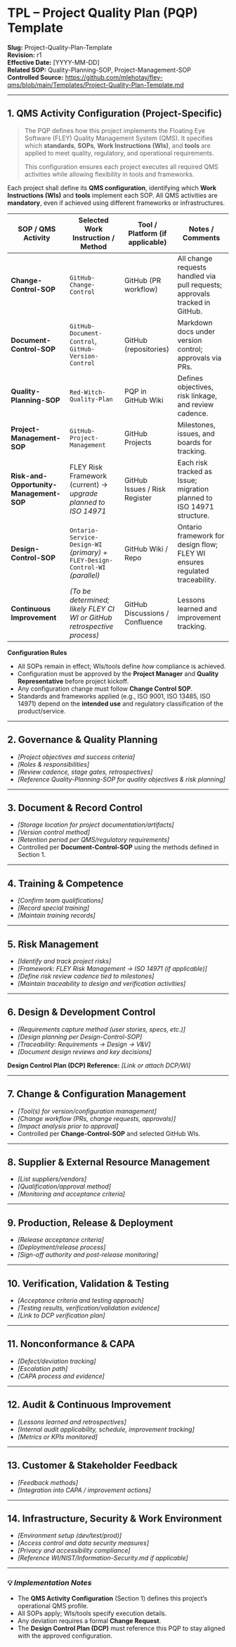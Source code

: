 # **TPL – Project Quality Plan (PQP) Template**

**Slug:** Project-Quality-Plan-Template  
**Revision:** r1  
**Effective Date:** [YYYY-MM-DD]  
**Related SOP:** Quality-Planning-SOP, Project-Management-SOP  
**Controlled Source:** https://github.com/mlehotay/fley-qms/blob/main/Templates/Project-Quality-Plan-Template.md  

---

## **1. QMS Activity Configuration (Project-Specific)**

> The PQP defines how this project implements the Floating Eye Software (FLEY) Quality Management System (QMS).
> It specifies which **standards**, **SOPs**, **Work Instructions (WIs)**, and **tools** are applied to meet quality, regulatory, and operational requirements.
>
> This configuration ensures each project executes all required QMS activities while allowing flexibility in tools and frameworks.

Each project shall define its **QMS configuration**, identifying which **Work Instructions (WIs)** and **tools** implement each SOP.
All QMS activities are **mandatory**, even if achieved using different frameworks or infrastructures.

| SOP / QMS Activity                           | Selected Work Instruction / Method                                                                                          | Tool / Platform (if applicable) | Notes / Comments                                                            |
| -------------------------------------------- | --------------------------------------------------------------------------------------------------------------------------- | ------------------------------- | --------------------------------------------------------------------------- |
| **Change-Control-SOP**                | `GitHub-Change-Control`                                                                                       | GitHub (PR workflow)            | All change requests handled via pull requests; approvals tracked in GitHub. |
| **Document-Control-SOP**              | `GitHub-Document-Control`, `GitHub-Version-Control`                                             | GitHub (repositories)           | Markdown docs under version control; approvals via PRs.                     |
| **Quality-Planning-SOP**              | `Red-Witch-Quality-Plan`                                                                                           | PQP in GitHub Wiki              | Defines objectives, risk linkage, and review cadence.                       |
| **Project-Management-SOP**            | `GitHub-Project-Management`                                                                                   | GitHub Projects                 | Milestones, issues, and boards for tracking.                                |
| **Risk-and-Opportunity-Management-SOP** | FLEY Risk Framework (current) → *upgrade planned to ISO 14971*                                                              | GitHub Issues / Risk Register   | Each risk tracked as Issue; migration planned to ISO 14971 structure.       |
| **Design-Control-SOP**  | `Ontario-Service-Design-WI` *(primary)* + `FLEY-Design-Control-WI` *(parallel)* | GitHub Wiki / Repo              | Ontario framework for design flow; FLEY WI ensures regulated traceability.  |
| **Continuous Improvement**        | *(To be determined; likely FLEY CI WI or GitHub retrospective process)*                                                     | GitHub Discussions / Confluence | Lessons learned and improvement tracking.                                   |

**Configuration Rules**

* All SOPs remain in effect; WIs/tools define *how* compliance is achieved.
* Configuration must be approved by the **Project Manager** and **Quality Representative** before project kickoff.
* Any configuration change must follow **Change Control SOP**.
* Standards and frameworks applied (e.g., ISO 9001, ISO 13485, ISO 14971) depend on the **intended use** and regulatory classification of the product/service.

---

## **2. Governance & Quality Planning**

* *[Project objectives and success criteria]*
* *[Roles & responsibilities]*
* *[Review cadence, stage gates, retrospectives]*
* *[Reference Quality-Planning-SOP for quality objectives & risk planning]*

---

## **3. Document & Record Control**

* *[Storage location for project documentation/artifacts]*
* *[Version control method]*
* *[Retention period per QMS/regulatory requirements]*
* Controlled per **Document-Control-SOP** using the methods defined in Section 1.

---

## **4. Training & Competence**

* *[Confirm team qualifications]*
* *[Record special training]*
* *[Maintain training records]*

---

## **5. Risk Management**

* *[Identify and track project risks]*
* *[Framework: FLEY Risk Management → ISO 14971 (if applicable)]*
* *[Define risk review cadence tied to milestones]*
* *[Maintain traceability to design and verification activities]*

---

## **6. Design & Development Control**

* *[Requirements capture method (user stories, specs, etc.)]*
* *[Design planning per Design-Control-SOP]*
* *[Traceability: Requirements → Design → V&V]*
* *[Document design reviews and key decisions]*

**Design Control Plan (DCP) Reference:** *[Link or attach DCP/WI]*

---

## **7. Change & Configuration Management**

* *[Tool(s) for version/configuration management]*
* *[Change workflow (PRs, change requests, approvals)]*
* *[Impact analysis prior to approval]*
* Controlled per **Change-Control-SOP** and selected GitHub WIs.

---

## **8. Supplier & External Resource Management**

* *[List suppliers/vendors]*
* *[Qualification/approval method]*
* *[Monitoring and acceptance criteria]*

---

## **9. Production, Release & Deployment**

* *[Release acceptance criteria]*
* *[Deployment/release process]*
* *[Sign-off authority and post-release monitoring]*

---

## **10. Verification, Validation & Testing**

* *[Acceptance criteria and testing approach]*
* *[Testing results, verification/validation evidence]*
* *[Link to DCP verification plan]*

---

## **11. Nonconformance & CAPA**

* *[Defect/deviation tracking]*
* *[Escalation path]*
* *[CAPA process and evidence]*

---

## **12. Audit & Continuous Improvement**

* *[Lessons learned and retrospectives]*
* *[Internal audit applicability, schedule, improvement tracking]*
* *[Metrics or KPIs monitored]*

---

## **13. Customer & Stakeholder Feedback**

* *[Feedback methods]*
* *[Integration into CAPA / improvement actions]*

---

## **14. Infrastructure, Security & Work Environment**

* *[Environment setup (dev/test/prod)]*
* *[Access control and data security measures]*
* *[Privacy and accessibility compliance]*
* *[Reference WI/NIST/Information-Security.md if applicable]*

---

### 💡 *Implementation Notes*

* The **QMS Activity Configuration** (Section 1) defines this project’s operational QMS profile.
* All SOPs apply; WIs/tools specify execution details.
* Any deviation requires a formal **Change Request**.
* The **Design Control Plan (DCP)** must reference this PQP to stay aligned with the approved configuration.
